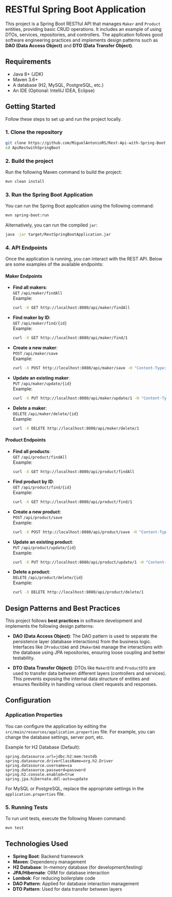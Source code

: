 # RESTful Spring Boot Application  

This project is a Spring Boot RESTful API that manages `Maker` and `Product` entities, providing basic CRUD operations. It includes an example of using DTOs, services, repositories, and controllers. The application follows good software engineering practices and implements design patterns such as **DAO (Data Access Object)** and **DTO (Data Transfer Object)**.
 
## Requirements
 
- Java 8+ (JDK)
- Maven 3.6+
- A database (H2, MySQL, PostgreSQL, etc.) 
- An IDE (Optional: IntelliJ IDEA, Eclipse)
 
## Getting Started

Follow these steps to set up and run the project locally.

### 1. Clone the repository

```bash
git clone https://github.com/MiguelAntonioRS/Rest-Api-with-Spring-Boot.git
cd ApiRestwithSpringBoot
```

### 2. Build the project

Run the following Maven command to build the project:

```bash
mvn clean install
```

### 3. Run the Spring Boot Application

You can run the Spring Boot application using the following command:

```bash
mvn spring-boot:run
```

Alternatively, you can run the compiled `jar`:

```bash
java -jar target/RestSpringBootApplication.jar
```

### 4. API Endpoints

Once the application is running, you can interact with the REST API. Below are some examples of the available endpoints:

#### Maker Endpoints

- **Find all makers**:  
  `GET` `/api/maker/findAll`  
  Example:  
  ```bash
  curl -X GET http://localhost:8080/api/maker/findAll
  ```

- **Find maker by ID**:  
  `GET` `/api/maker/find/{id}`  
  Example:  
  ```bash
  curl -X GET http://localhost:8080/api/maker/find/1
  ```

- **Create a new maker**:  
  `POST` `/api/maker/save`  
  Example:  
  ```bash
  curl -X POST http://localhost:8080/api/maker/save -H "Content-Type: application/json" -d "{"name":"New Maker"}"
  ```

- **Update an existing maker**:  
  `PUT` `/api/maker/update/{id}`  
  Example:  
  ```bash
  curl -X PUT http://localhost:8080/api/maker/update/1 -H "Content-Type: application/json" -d "{"name":"Updated Maker"}"
  ```

- **Delete a maker**:  
  `DELETE` `/api/maker/delete/{id}`  
  Example:  
  ```bash
  curl -X DELETE http://localhost:8080/api/maker/delete/1
  ```

#### Product Endpoints

- **Find all products**:  
  `GET` `/api/product/findAll`  
  Example:  
  ```bash
  curl -X GET http://localhost:8080/api/product/findAll
  ```

- **Find product by ID**:  
  `GET` `/api/product/find/{id}`  
  Example:  
  ```bash
  curl -X GET http://localhost:8080/api/product/find/1
  ```

- **Create a new product**:  
  `POST` `/api/product/save`  
  Example:  
  ```bash
  curl -X POST http://localhost:8080/api/product/save -H "Content-Type: application/json" -d "{"name":"New Product", "price":100.00, "maker":{"id":1}}"
  ```

- **Update an existing product**:  
  `PUT` `/api/product/update/{id}`  
  Example:  
  ```bash
  curl -X PUT http://localhost:8080/api/product/update/1 -H "Content-Type: application/json" -d "{"name":"Updated Product", "price":150.00}"
  ```

- **Delete a product**:  
  `DELETE` `/api/product/delete/{id}`  
  Example:  
  ```bash
  curl -X DELETE http://localhost:8080/api/product/delete/1
  ```

## Design Patterns and Best Practices

This project follows **best practices** in software development and implements the following design patterns:

- **DAO (Data Access Object)**: The DAO pattern is used to separate the persistence layer (database interactions) from the business logic. Interfaces like `IProductDAO` and `IMakerDAO` manage the interactions with the database using JPA repositories, ensuring loose coupling and better testability.
  
- **DTO (Data Transfer Object)**: DTOs like `MakerDTO` and `ProductDTO` are used to transfer data between different layers (controllers and services). This prevents exposing the internal data structure of entities and ensures flexibility in handling various client requests and responses.

## Configuration

### Application Properties

You can configure the application by editing the `src/main/resources/application.properties` file. For example, you can change the database settings, server port, etc.

Example for H2 Database (Default):
```properties
spring.datasource.url=jdbc:h2:mem:testdb
spring.datasource.driverClassName=org.h2.Driver
spring.datasource.username=sa
spring.datasource.password=password
spring.h2.console.enabled=true
spring.jpa.hibernate.ddl-auto=update
```

For MySQL or PostgreSQL, replace the appropriate settings in the `application.properties` file.

### 5. Running Tests

To run unit tests, execute the following Maven command:

```bash
mvn test
```

## Technologies Used

- **Spring Boot**: Backend framework
- **Maven**: Dependency management
- **H2 Database**: In-memory database (for development/testing)
- **JPA/Hibernate**: ORM for database interaction
- **Lombok**: For reducing boilerplate code
- **DAO Pattern**: Applied for database interaction management
- **DTO Pattern**: Used for data transfer between layers
